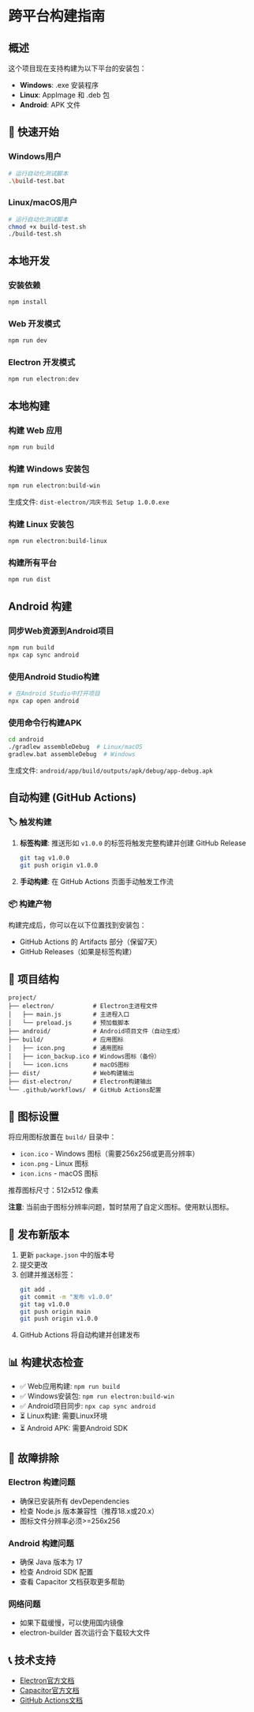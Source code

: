 # 跨平台构建指南

## 概述

这个项目现在支持构建为以下平台的安装包：
- **Windows**: .exe 安装程序
- **Linux**: AppImage 和 .deb 包
- **Android**: APK 文件

## 🎯 快速开始

### Windows用户
```bash
# 运行自动化测试脚本
.\build-test.bat
```

### Linux/macOS用户
```bash
# 运行自动化测试脚本
chmod +x build-test.sh
./build-test.sh
```

## 本地开发

### 安装依赖

```bash
npm install
```

### Web 开发模式

```bash
npm run dev
```

### Electron 开发模式

```bash
npm run electron:dev
```

## 本地构建

### 构建 Web 应用

```bash
npm run build
```

### 构建 Windows 安装包

```bash
npm run electron:build-win
```
生成文件: `dist-electron/鸿庆书云 Setup 1.0.0.exe`

### 构建 Linux 安装包

```bash
npm run electron:build-linux
```

### 构建所有平台

```bash
npm run dist
```

## Android 构建

### 同步Web资源到Android项目

```bash
npm run build
npx cap sync android
```

### 使用Android Studio构建

```bash
# 在Android Studio中打开项目
npx cap open android
```

### 使用命令行构建APK

```bash
cd android
./gradlew assembleDebug  # Linux/macOS
gradlew.bat assembleDebug  # Windows
```

生成文件: `android/app/build/outputs/apk/debug/app-debug.apk`

## 自动构建 (GitHub Actions)

### 🏷️ 触发构建

1. **标签构建**: 推送形如 `v1.0.0` 的标签将触发完整构建并创建 GitHub Release
   ```bash
   git tag v1.0.0
   git push origin v1.0.0
   ```

2. **手动构建**: 在 GitHub Actions 页面手动触发工作流

### 📦 构建产物

构建完成后，你可以在以下位置找到安装包：
- GitHub Actions 的 Artifacts 部分（保留7天）
- GitHub Releases（如果是标签构建）

## 📁 项目结构

```
project/
├── electron/           # Electron主进程文件
│   ├── main.js         # 主进程入口
│   └── preload.js      # 预加载脚本
├── android/            # Android项目文件（自动生成）
├── build/              # 应用图标
│   ├── icon.png        # 通用图标
│   ├── icon_backup.ico # Windows图标（备份）
│   └── icon.icns       # macOS图标
├── dist/               # Web构建输出
├── dist-electron/      # Electron构建输出
└── .github/workflows/  # GitHub Actions配置
```

## 🎨 图标设置

将应用图标放置在 `build/` 目录中：
- `icon.ico` - Windows 图标（需要256x256或更高分辨率）
- `icon.png` - Linux 图标
- `icon.icns` - macOS 图标

推荐图标尺寸：512x512 像素

**注意**: 当前由于图标分辨率问题，暂时禁用了自定义图标。使用默认图标。

## 🚀 发布新版本

1. 更新 `package.json` 中的版本号
2. 提交更改
3. 创建并推送标签：
   ```bash
   git add .
   git commit -m "发布 v1.0.0"
   git tag v1.0.0
   git push origin main
   git push origin v1.0.0
   ```
4. GitHub Actions 将自动构建并创建发布

## 📊 构建状态检查

- ✅ Web应用构建: `npm run build`
- ✅ Windows安装包: `npm run electron:build-win`  
- ✅ Android项目同步: `npx cap sync android`
- ⏳ Linux构建: 需要Linux环境
- ⏳ Android APK: 需要Android SDK

## 🔧 故障排除

### Electron 构建问题
- 确保已安装所有 devDependencies
- 检查 Node.js 版本兼容性（推荐18.x或20.x）
- 图标文件分辨率必须>=256x256

### Android 构建问题
- 确保 Java 版本为 17
- 检查 Android SDK 配置
- 查看 Capacitor 文档获取更多帮助

### 网络问题
- 如果下载缓慢，可以使用国内镜像
- electron-builder 首次运行会下载较大文件

## 📞 技术支持

- [Electron官方文档](https://www.electronjs.org/docs)
- [Capacitor官方文档](https://capacitorjs.com/docs)
- [GitHub Actions文档](https://docs.github.com/actions)
